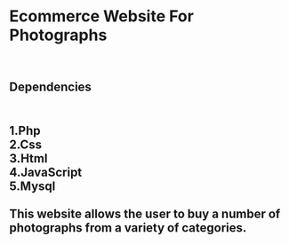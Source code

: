 # Ecommerce Website For Photographs<br><br>
<h2>Dependencies<h2><br>
 1.Php<br>
 2.Css<br>
 3.Html<br>
 4.JavaScript<br>
 5.Mysql<br><br>
This website allows the user to buy a number of photographs from a variety of categories.   
  
  
